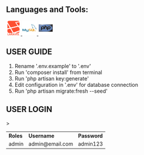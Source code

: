 ## Languages and Tools:
<p align="left"> <a href="https://laravel.com/" target="_blank" rel="noreferrer"> <img src="https://raw.githubusercontent.com/devicons/devicon/master/icons/laravel/laravel-plain-wordmark.svg" alt="laravel" width="40" height="40"/> </a> <a href="https://www.mysql.com/" target="_blank" rel="noreferrer"> <img src="https://raw.githubusercontent.com/devicons/devicon/master/icons/mysql/mysql-original-wordmark.svg" alt="mysql" width="40" height="40"/> </a> <a href="https://www.php.net" target="_blank" rel="noreferrer"> <img src="https://raw.githubusercontent.com/devicons/devicon/master/icons/php/php-original.svg" alt="php" width="40" height="40"/> </a> </p>

## USER GUIDE
1. Rename '.env.example' to '.env'
2. Run 'composer install' from terminal
3. Run 'php artisan key:generate'
4. Edit configuration in '.env' for database connection
5. Run 'php artisan migrate:fresh --seed'

## USER LOGIN
<table>
<tbody>
<tr>
	<td><b>Roles</b></td>
	<td><b>Username</b></td>
	<td><b>Password</b></td>
</tr>
<tr>
	<td>admin</td>
	<td>admin@email.com</td>
	<td>admin123</td>
</tr>>
</table>